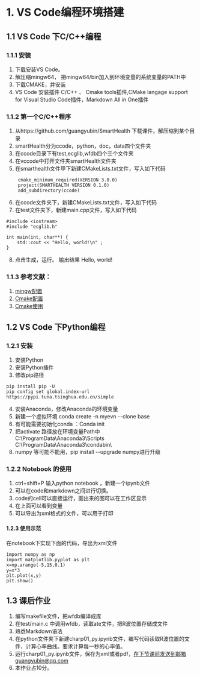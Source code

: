 

# 1. VS Code编程环境搭建
## 1.1 VS Code 下C/C++编程
### 1.1.1 安装
1. 下载安装VS Code。  
2. 解压缩mingw64， 把mingw64/bin加入到环境变量的系统变量的PATH中  
3. 下载CMAKE，并安装    
4.  VS Code 安装插件 C/C++ 、 Cmake tools插件,CMake langage support for Visual Studio Code插件，Markdown All in One插件    

### 1.1.2 第一个C/C++程序
1. 从https://github.com/guangyubin/SmartHealth 下载课件，解压缩到某个目录
2. smartHealth分为ccode，python，doc，data四个文件夹
3. 在ccode目录下有test,ecglib,wfdb四个三个文件夹
4. 在vccode中打开文件夹smartHealth文件夹
5. 在smarthealth文件甲下新建CMakeLists.txt文件，写入如下代码
   ```
    cmake_minimum_required(VERSION 3.0.0)
    project(SMARTHEALTH VERSION 0.1.0)
    add_subdirectory(ccode)

   ```
6. 在ccode文件夹下，新建CMakeLists.txt文件，写入如下代码
7. 在test文件夹下，新建main.cpp文件，写入如下代码
```
#include <iostream>
#include "ecglib.h"

int main(int, char**) {
    std::cout << "Hello, world!\n" ; 
}
```
8. 点击生成，运行。
输出结果
Hello, world!  

### 1.1.3 参考文献：  
1. [mingw配置]( https://code.visualstudio.com/docs/cpp/config-mingw)  
2. [Cmake配置](https://code.visualstudio.com/docs/cpp/CMake-linux)
3. [Cmake使用 ](http://phonzia.github.io/2015/12/CMake)

## 1.2 VS Code 下Python编程
### 1.2.1 安装
1. 安装Python
2. 安装Python插件
3. 修改pip路径
``` 
pip install pip -U
pip config set global.index-url https://pypi.tuna.tsinghua.edu.cn/simple
 ```  
<!--  -->
4. 安装Anaconda，修改Anaconda的环境变量
5. 新建一个虚拟环境  conda create -n myevn --clone base
6. 有可能需要初始化conda ：Conda init 
7. 把activate 路径放在环境变量Path中  
C:\ProgramData\Anaconda3\Scripts  
C:\ProgramData\Anaconda3\condabin\
8. numpy 等可能不能用，pip install --upgrade numpy进行升级  

### 1.2.2 Notebook 的使用
1. ctrl+shift+P 输入python notebook ，新建一个ipynb文件
2. 可以在code和markdown之间进行切换。
3. code的cell可以直接运行，画出来的图可以在工作区显示
4. 在上面可以看到变量
5. 可以导出为xml格式的文件，可以用于打印

#### 1.2.3 使用示范
在notebook下实现下面的代码，导出为xml文件
```
import numpy as np
import matplotlib.pyplot as plt
x=np.arange(-5,15,0.1)
y=x*3
plt.plot(x,y)
plt.show()
```
## 1.3  课后作业

1. 编写makefile文件，把wfdb编译成库
2. 在test/main.c 中调用wfdb，读取ate文件，把R波位置存储成文件
3. 熟悉Markdown语法
4. 在python文件夹下新建charp01_py.ipynb文件，编写代码读取R波位置的文件，计算心率曲线。要求计算每一秒的心率值。
5. 运行charp01_py.ipynb文件，保存为xml或者pdf，在下节课前发送到邮箱guangyubin@qq.com
6. 本作业占10分。
